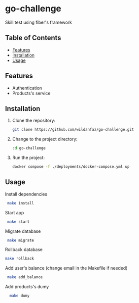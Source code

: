 # go-challenge

Skill test using fiber's framework

## Table of Contents

- [Features](#features)
- [Installation](#installation)
- [Usage](#usage)

## Features

- Authentication
- Products's service

## Installation

1. Clone the repository:

   ```sh
   git clone https://github.com/wildanfaz/go-challenge.git
   ```

2. Change to the project directory:

   ```sh
   cd go-challenge
   ```

3. Run the project:

   ```sh
   docker compose -f ./deployments/docker-compose.yml up
   ```

## Usage

Install dependencies
  ```sh
   make install
   ```

Start app
  ```sh
   make start
   ```

Migrate database
  ```sh
   make migrate
   ```

Rollback database
  ```sh
  make rollback
   ```

Add user's balance (change email in the Makefile if needed)
  ```sh
   make add_balance
   ```

Add products's dumy
 ```sh
   make dumy
   ```